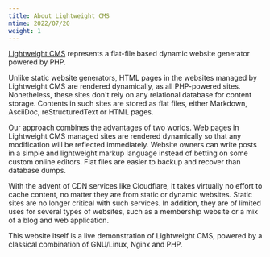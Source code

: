 ```yaml
---
title: About Lightweight CMS
mtime: 2022/07/20
weight: 1
---
```


[Lightweight CMS](https://github.com/cwchentw/lightweight-cms) represents a flat-file based dynamic website generator powered by PHP.

Unlike static website generators, HTML pages in the websites managed by Lightweight CMS are rendered dynamically, as all PHP-powered sites. Nonetheless, these sites don't rely on any relational database for content storage. Contents in such sites are stored as flat files, either Markdown, AsciiDoc, reStructuredText or HTML pages.

Our approach combines the advantages of two worlds. Web pages in Lightweight CMS managed sites are rendered dynamically so that any modification will be reflected immediately. Website owners can write posts in a simple and lightweight markup language instead of betting on some custom online editors. Flat files are easier to backup and recover than database dumps.

With the advent of CDN services like Cloudflare, it takes virtually no effort to cache content, no matter they are from static or dynamic websites. Static sites are no longer critical with such services. In addition, they are of limited uses for several types of websites, such as a membership website or a mix of a blog and web application.

This website itself is a live demonstration of Lightweight CMS, powered by a classical combination of GNU/Linux, Nginx and PHP.
